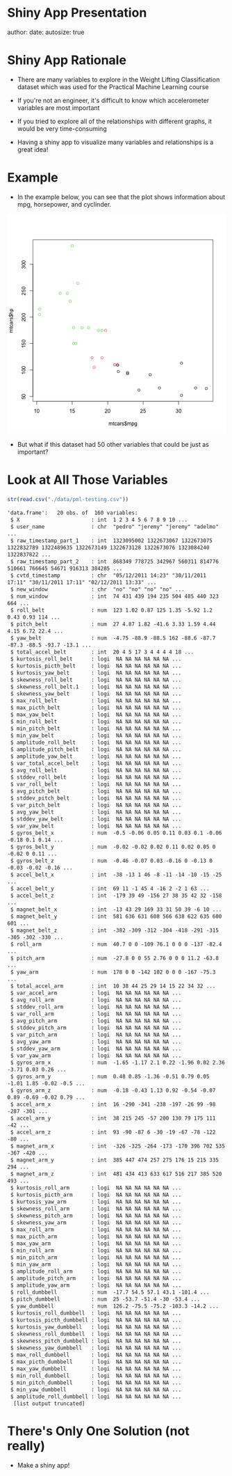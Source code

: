 Shiny App Presentation
========================================================
author: 
date: 
autosize: true

Shiny App Rationale
========================================================
- There are many variables to explore in the Weight Lifting Classification dataset which was used for the Practical Machine Learning course

- If you're not an engineer, it's difficult to know which accelerometer variables are most important 

- If you tried to explore all of the relationships with different graphs, it would be very time-consuming

- Having a shiny app to visualize many variables and relationships is a great idea!

Example
========================================================

- In the example below, you can see that the plot shows information about mpg, horsepower, and cyclinder.

![plot of chunk unnamed-chunk-1](app_slides-figure/unnamed-chunk-1-1.png)

- But what if this dataset had 50 other variables that could be just as important?

Look at All Those Variables
========================================================


```r
str(read.csv("./data/pml-testing.csv"))
```

```
'data.frame':	20 obs. of  160 variables:
 $ X                       : int  1 2 3 4 5 6 7 8 9 10 ...
 $ user_name               : chr  "pedro" "jeremy" "jeremy" "adelmo" ...
 $ raw_timestamp_part_1    : int  1323095002 1322673067 1322673075 1322832789 1322489635 1322673149 1322673128 1322673076 1323084240 1322837822 ...
 $ raw_timestamp_part_2    : int  868349 778725 342967 560311 814776 510661 766645 54671 916313 384285 ...
 $ cvtd_timestamp          : chr  "05/12/2011 14:23" "30/11/2011 17:11" "30/11/2011 17:11" "02/12/2011 13:33" ...
 $ new_window              : chr  "no" "no" "no" "no" ...
 $ num_window              : int  74 431 439 194 235 504 485 440 323 664 ...
 $ roll_belt               : num  123 1.02 0.87 125 1.35 -5.92 1.2 0.43 0.93 114 ...
 $ pitch_belt              : num  27 4.87 1.82 -41.6 3.33 1.59 4.44 4.15 6.72 22.4 ...
 $ yaw_belt                : num  -4.75 -88.9 -88.5 162 -88.6 -87.7 -87.3 -88.5 -93.7 -13.1 ...
 $ total_accel_belt        : int  20 4 5 17 3 4 4 4 4 18 ...
 $ kurtosis_roll_belt      : logi  NA NA NA NA NA NA ...
 $ kurtosis_picth_belt     : logi  NA NA NA NA NA NA ...
 $ kurtosis_yaw_belt       : logi  NA NA NA NA NA NA ...
 $ skewness_roll_belt      : logi  NA NA NA NA NA NA ...
 $ skewness_roll_belt.1    : logi  NA NA NA NA NA NA ...
 $ skewness_yaw_belt       : logi  NA NA NA NA NA NA ...
 $ max_roll_belt           : logi  NA NA NA NA NA NA ...
 $ max_picth_belt          : logi  NA NA NA NA NA NA ...
 $ max_yaw_belt            : logi  NA NA NA NA NA NA ...
 $ min_roll_belt           : logi  NA NA NA NA NA NA ...
 $ min_pitch_belt          : logi  NA NA NA NA NA NA ...
 $ min_yaw_belt            : logi  NA NA NA NA NA NA ...
 $ amplitude_roll_belt     : logi  NA NA NA NA NA NA ...
 $ amplitude_pitch_belt    : logi  NA NA NA NA NA NA ...
 $ amplitude_yaw_belt      : logi  NA NA NA NA NA NA ...
 $ var_total_accel_belt    : logi  NA NA NA NA NA NA ...
 $ avg_roll_belt           : logi  NA NA NA NA NA NA ...
 $ stddev_roll_belt        : logi  NA NA NA NA NA NA ...
 $ var_roll_belt           : logi  NA NA NA NA NA NA ...
 $ avg_pitch_belt          : logi  NA NA NA NA NA NA ...
 $ stddev_pitch_belt       : logi  NA NA NA NA NA NA ...
 $ var_pitch_belt          : logi  NA NA NA NA NA NA ...
 $ avg_yaw_belt            : logi  NA NA NA NA NA NA ...
 $ stddev_yaw_belt         : logi  NA NA NA NA NA NA ...
 $ var_yaw_belt            : logi  NA NA NA NA NA NA ...
 $ gyros_belt_x            : num  -0.5 -0.06 0.05 0.11 0.03 0.1 -0.06 -0.18 0.1 0.14 ...
 $ gyros_belt_y            : num  -0.02 -0.02 0.02 0.11 0.02 0.05 0 -0.02 0 0.11 ...
 $ gyros_belt_z            : num  -0.46 -0.07 0.03 -0.16 0 -0.13 0 -0.03 -0.02 -0.16 ...
 $ accel_belt_x            : int  -38 -13 1 46 -8 -11 -14 -10 -15 -25 ...
 $ accel_belt_y            : int  69 11 -1 45 4 -16 2 -2 1 63 ...
 $ accel_belt_z            : int  -179 39 49 -156 27 38 35 42 32 -158 ...
 $ magnet_belt_x           : int  -13 43 29 169 33 31 50 39 -6 10 ...
 $ magnet_belt_y           : int  581 636 631 608 566 638 622 635 600 601 ...
 $ magnet_belt_z           : int  -382 -309 -312 -304 -418 -291 -315 -305 -302 -330 ...
 $ roll_arm                : num  40.7 0 0 -109 76.1 0 0 0 -137 -82.4 ...
 $ pitch_arm               : num  -27.8 0 0 55 2.76 0 0 0 11.2 -63.8 ...
 $ yaw_arm                 : num  178 0 0 -142 102 0 0 0 -167 -75.3 ...
 $ total_accel_arm         : int  10 38 44 25 29 14 15 22 34 32 ...
 $ var_accel_arm           : logi  NA NA NA NA NA NA ...
 $ avg_roll_arm            : logi  NA NA NA NA NA NA ...
 $ stddev_roll_arm         : logi  NA NA NA NA NA NA ...
 $ var_roll_arm            : logi  NA NA NA NA NA NA ...
 $ avg_pitch_arm           : logi  NA NA NA NA NA NA ...
 $ stddev_pitch_arm        : logi  NA NA NA NA NA NA ...
 $ var_pitch_arm           : logi  NA NA NA NA NA NA ...
 $ avg_yaw_arm             : logi  NA NA NA NA NA NA ...
 $ stddev_yaw_arm          : logi  NA NA NA NA NA NA ...
 $ var_yaw_arm             : logi  NA NA NA NA NA NA ...
 $ gyros_arm_x             : num  -1.65 -1.17 2.1 0.22 -1.96 0.02 2.36 -3.71 0.03 0.26 ...
 $ gyros_arm_y             : num  0.48 0.85 -1.36 -0.51 0.79 0.05 -1.01 1.85 -0.02 -0.5 ...
 $ gyros_arm_z             : num  -0.18 -0.43 1.13 0.92 -0.54 -0.07 0.89 -0.69 -0.02 0.79 ...
 $ accel_arm_x             : int  16 -290 -341 -238 -197 -26 99 -98 -287 -301 ...
 $ accel_arm_y             : int  38 215 245 -57 200 130 79 175 111 -42 ...
 $ accel_arm_z             : int  93 -90 -87 6 -30 -19 -67 -78 -122 -80 ...
 $ magnet_arm_x            : int  -326 -325 -264 -173 -170 396 702 535 -367 -420 ...
 $ magnet_arm_y            : int  385 447 474 257 275 176 15 215 335 294 ...
 $ magnet_arm_z            : int  481 434 413 633 617 516 217 385 520 493 ...
 $ kurtosis_roll_arm       : logi  NA NA NA NA NA NA ...
 $ kurtosis_picth_arm      : logi  NA NA NA NA NA NA ...
 $ kurtosis_yaw_arm        : logi  NA NA NA NA NA NA ...
 $ skewness_roll_arm       : logi  NA NA NA NA NA NA ...
 $ skewness_pitch_arm      : logi  NA NA NA NA NA NA ...
 $ skewness_yaw_arm        : logi  NA NA NA NA NA NA ...
 $ max_roll_arm            : logi  NA NA NA NA NA NA ...
 $ max_picth_arm           : logi  NA NA NA NA NA NA ...
 $ max_yaw_arm             : logi  NA NA NA NA NA NA ...
 $ min_roll_arm            : logi  NA NA NA NA NA NA ...
 $ min_pitch_arm           : logi  NA NA NA NA NA NA ...
 $ min_yaw_arm             : logi  NA NA NA NA NA NA ...
 $ amplitude_roll_arm      : logi  NA NA NA NA NA NA ...
 $ amplitude_pitch_arm     : logi  NA NA NA NA NA NA ...
 $ amplitude_yaw_arm       : logi  NA NA NA NA NA NA ...
 $ roll_dumbbell           : num  -17.7 54.5 57.1 43.1 -101.4 ...
 $ pitch_dumbbell          : num  25 -53.7 -51.4 -30 -53.4 ...
 $ yaw_dumbbell            : num  126.2 -75.5 -75.2 -103.3 -14.2 ...
 $ kurtosis_roll_dumbbell  : logi  NA NA NA NA NA NA ...
 $ kurtosis_picth_dumbbell : logi  NA NA NA NA NA NA ...
 $ kurtosis_yaw_dumbbell   : logi  NA NA NA NA NA NA ...
 $ skewness_roll_dumbbell  : logi  NA NA NA NA NA NA ...
 $ skewness_pitch_dumbbell : logi  NA NA NA NA NA NA ...
 $ skewness_yaw_dumbbell   : logi  NA NA NA NA NA NA ...
 $ max_roll_dumbbell       : logi  NA NA NA NA NA NA ...
 $ max_picth_dumbbell      : logi  NA NA NA NA NA NA ...
 $ max_yaw_dumbbell        : logi  NA NA NA NA NA NA ...
 $ min_roll_dumbbell       : logi  NA NA NA NA NA NA ...
 $ min_pitch_dumbbell      : logi  NA NA NA NA NA NA ...
 $ min_yaw_dumbbell        : logi  NA NA NA NA NA NA ...
 $ amplitude_roll_dumbbell : logi  NA NA NA NA NA NA ...
  [list output truncated]
```

There's Only One Solution (not really)
========================================================

- Make a shiny app!

